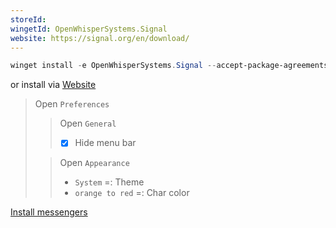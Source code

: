 ```yaml
---
storeId: 
wingetId: OpenWhisperSystems.Signal
website: https://signal.org/en/download/
---
```



```powershell
winget install -e OpenWhisperSystems.Signal --accept-package-agreements
```

or install via [Website](https://signal.org/en/download/)

> Open `Preferences`
>> Open `General`
>> - [x] Hide menu bar
>
>> Open `Appearance`
>> - `System` =: Theme
>> - `orange to red` =: Char color



[Install messengers](../notes/Install%20messengers.md)